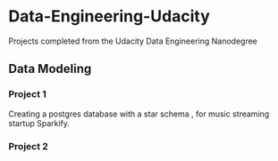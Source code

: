 # Data-Engineering-Udacity
Projects completed from the Udacity Data Engineering Nanodegree

## Data Modeling

### Project 1 
Creating a postgres database with a star schema , for music streaming startup Sparkify.

### Project 2

